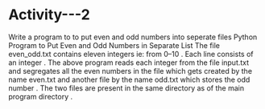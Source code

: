 # Activity---2
Write a program to to put even and odd numbers into seperate files
Python Program to Put Even and Odd Numbers in Separate List The file even_odd.txt contains eleven integers ie: from 0–10 . Each line consists of an integer . The above program reads each integer from the file input.txt and segregates all the even numbers in the file which gets created by the name even.txt and another file by the name odd.txt which stores the odd number . The two files are present in the same directory as of the main program directory .
